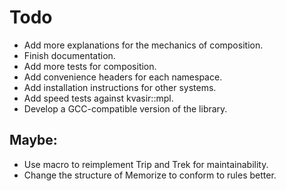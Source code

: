# Todo

- Add more explanations for the mechanics of composition.
- Finish documentation.
- Add more tests for composition.
- Add convenience headers for each namespace.
- Add installation instructions for other systems.
- Add speed tests against kvasir::mpl.
- Develop a GCC-compatible version of the library.

## Maybe:

- Use macro to reimplement Trip and Trek for maintainability.
- Change the structure of Memorize to conform to rules better.
